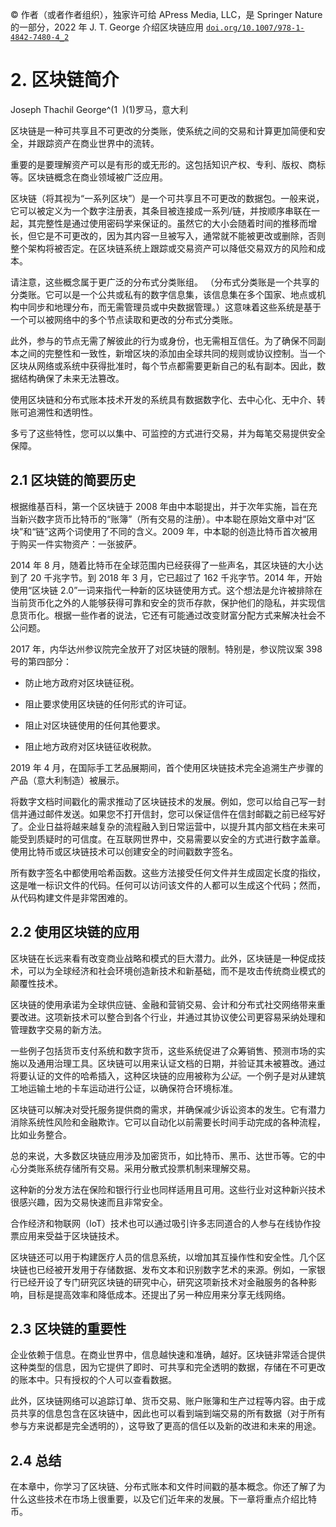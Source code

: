 © 作者（或者作者组织），独家许可给 APress Media, LLC，是 Springer Nature 的一部分，2022 年 J. T. George 介绍区块链应用 [`doi.org/10.1007/978-1-4842-7480-4_2`](https://doi.org/10.1007/978-1-4842-7480-4_2)

# 2. 区块链简介

Joseph Thachil George^(1  )(1)罗马，意大利

区块链是一种可共享且不可更改的分类账，使系统之间的交易和计算更加简便和安全，并跟踪资产在商业世界中的流转。

重要的是要理解资产可以是有形的或无形的。这包括知识产权、专利、版权、商标等。区块链概念在商业领域被广泛应用。

区块链（将其视为“一系列区块”）是一个可共享且不可更改的数据包。一般来说，它可以被定义为一个数字注册表，其条目被连接成一系列/链，并按顺序串联在一起，其完整性是通过使用密码学来保证的。虽然它的大小会随着时间的推移而增长，但它是不可更改的，因为其内容一旦被写入，通常就不能被更改或删除，否则整个架构将被否定。在区块链系统上跟踪或交易资产可以降低交易双方的风险和成本。

请注意，这些概念属于更广泛的分布式分类账组。 （分布式分类账是一个共享的分类账。它可以是一个公共或私有的数字信息集，该信息集在多个国家、地点或机构中同步和地理分布，而无需管理员或中央数据管理。）这意味着这些系统是基于一个可以被网络中的多个节点读取和更改的分布式分类账。

此外，参与的节点无需了解彼此的行为或身份，也无需相互信任。为了确保不同副本之间的完整性和一致性，新增区块的添加由全球共同的规则或协议控制。当一个区块从网络或系统中获得批准时，每个节点都需要更新自己的私有副本。因此，数据结构确保了未来无法篡改。

使用区块链和分布式账本技术开发的系统具有数据数字化、去中心化、无中介、转账可追溯性和透明性。

多亏了这些特性，您可以以集中、可监控的方式进行交易，并为每笔交易提供安全保障。

## 2.1 区块链的简要历史

根据维基百科，第一个区块链于 2008 年由中本聪提出，并于次年实施，旨在充当新兴数字货币比特币的“账簿”（所有交易的注册）。中本聪在原始文章中对“区块”和“链”这两个词使用了不同的含义。2009 年，中本聪的创造比特币首次被用于购买一件实物资产：一张披萨。

2014 年 8 月，随着比特币在全球范围内已经获得了一些声名，其区块链的大小达到了 20 千兆字节。到 2018 年 3 月，它已超过了 162 千兆字节。2014 年，开始使用“区块链 2.0”一词来指代一种新的区块链使用方式。这个想法是允许被排除在当前货币化之外的人能够获得可靠和安全的货币存款，保护他们的隐私，并实现信息货币化。根据一些作者的说法，它还有可能通过改变财富分配方式来解决社会不公问题。

2017 年，内华达州参议院完全放开了对区块链的限制。特别是，参议院议案 398 号的第四部分：

+   防止地方政府对区块链征税。

+   阻止要求使用区块链的任何形式的许可证。

+   阻止对区块链使用的任何其他要求。

+   阻止地方政府对区块链征收税款。

2019 年 4 月，在国际手工艺品展期间，首个使用区块链技术完全追溯生产步骤的产品（意大利制造）被展示。

将数字文档时间戳化的需求推动了区块链技术的发展。例如，您可以给自己写一封信并通过邮件发送。如果您不打开信封，您可以保证信件在信封邮戳之前已经写好了。企业日益将越来越复杂的流程融入到日常运营中，以提升其内部文档在未来可能受到质疑时的可信度。在互联网世界中，交易需要以安全的方式进行数字盖章。使用比特币或区块链技术可以创建安全的时间戳数字签名。

所有数字签名中都使用哈希函数。这些方法接受任何文件并生成固定长度的指纹，这是唯一标识文件的代码。任何可以访问该文件的人都可以生成这个代码；然而，从代码构建文件是非常困难的。

## 2.2 使用区块链的应用

区块链在长远来看有改变商业战略和模式的巨大潜力。此外，区块链是一种促成技术，可以为全球经济和社会环境创造新技术和新基础，而不是攻击传统商业模式的颠覆性技术。

区块链的使用承诺为全球供应链、金融和营销交易、会计和分布式社交网络带来重要改进。这项新技术可以整合到各个行业，并通过其协议使公司更容易采纳处理和管理数字交易的新方法。

一些例子包括货币支付系统和数字货币，这些系统促进了众筹销售、预测市场的实施以及通用治理工具。区块链可以用来认证文档的日期，并验证其未被篡改。通过将要认证的文件的哈希插入，这种区块链的应用被称为*公证*。一个例子是对从建筑工地运输土地的卡车运动进行公证，以确保符合环境标准。

区块链可以解决对受托服务提供商的需求，并确保减少诉讼资本的发生。它有潜力消除系统性风险和金融欺诈。它可以自动化以前需要长时间手动完成的各种流程，比如业务整合。

总的来说，大多数区块链应用涉及加密货币，如比特币、黑币、达世币等。它的中心分类账系统存储所有交易。采用分散式投票机制来理解交易。

这种新的分发方法在保险和银行行业也同样适用且可用。这些行业对这种新兴技术很感兴趣，因为交易快速而且非常安全。

合作经济和物联网（IoT）技术也可以通过吸引许多志同道合的人参与在线协作投票应用来受益于区块链技术。

区块链还可以用于构建医疗人员的信息系统，以增加其互操作性和安全性。几个区块链也已经被开发用于存储数据、发布文本和识别数字艺术的来源。例如，一家银行已经开设了专门研究区块链的研究中心，研究这项新技术对金融服务的各种影响，目标是提高效率和降低成本。还提出了另一种应用来分享无线网络。

## 2.3 区块链的重要性

企业依赖于信息。在商业世界中，信息越快速和准确，越好。区块链非常适合提供这种类型的信息，因为它提供了即时、可共享和完全透明的数据，存储在不可更改的账本中。只有授权的个人可以查看数据。

此外，区块链网络可以追踪订单、货币交易、账户账簿和生产过程等内容。由于成员共享的信息包含在区块链中，因此也可以看到端到端交易的所有数据（对于所有参与方来说都是完全透明的），这导致了更高的信任以及新的改进和未来的用途。

## 2.4 总结

在本章中，你学习了区块链、分布式账本和文件时间戳的基本概念。你还了解了为什么这些技术在市场上很重要，以及它们近年来的发展。下一章将重点介绍比特币。
